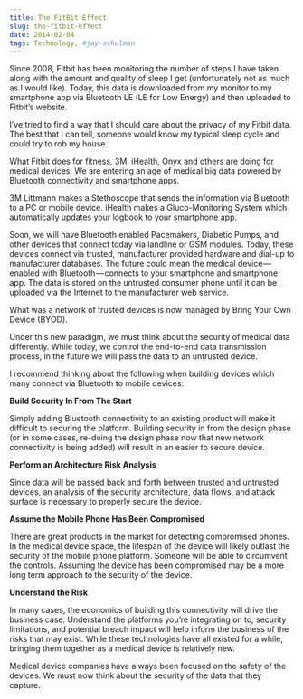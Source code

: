```yaml
---
title: The FitBit Effect
slug: the-fitbit-effect
date: 2014-02-04
tags: Technology, #jay-schulman
---
```


Since 2008, Fitbit has been monitoring the number of steps I have taken along with the amount and quality of sleep I get (unfortunately not as much as I would like). Today, this data is downloaded from my monitor to my smartphone app via Bluetooth LE (LE for Low Energy) and then uploaded to Fitbit’s website.

I’ve tried to find a way that I should care about the privacy of my Fitbit data. The best that I can tell, someone would know my typical sleep cycle and could try to rob my house.

What Fitbit does for fitness, 3M, iHealth, Onyx and others are doing for medical devices. We are entering an age of medical big data powered by Bluetooth connectivity and smartphone apps.

3M Littmann makes a Stethoscope that sends the information via Bluetooth to a PC or mobile device. iHealth makes a Gluco-Monitoring System which automatically updates your logbook to your smartphone app.

Soon, we will have Bluetooth enabled Pacemakers, Diabetic Pumps, and other devices that connect today via landline or GSM modules. Today, these devices connect via trusted, manufacturer provided hardware and dial-up to manufacturer databases. The future could mean the medical device — enabled with Bluetooth — connects to your smartphone and smartphone app. The data is stored on the untrusted consumer phone until it can be uploaded via the Internet to the manufacturer web service.

What was a network of trusted devices is now managed by Bring Your Own Device (BYOD).

Under this new paradigm, we must think about the security of medical data differently. While today, we control the end-to-end data transmission process, in the future we will pass the data to an untrusted device.

I recommend thinking about the following when building devices which many connect via Bluetooth to mobile devices:

**Build Security In From The Start**

Simply adding Bluetooth connectivity to an existing product will make it difficult to securing the platform. Building security in from the design phase (or in some cases, re-doing the design phase now that new network connectivity is being added) will result in an easier to secure device.

**Perform an Architecture Risk Analysis**

Since data will be passed back and forth between trusted and untrusted devices, an analysis of the security architecture, data flows, and attack surface is necessary to properly secure the device.

**Assume the Mobile Phone Has Been Compromised**

There are great products in the market for detecting compromised phones. In the medical device space, the lifespan of the device will likely outlast the security of the mobile phone platform. Someone will be able to circumvent the controls. Assuming the device has been compromised may be a more long term approach to the security of the device.

**Understand the Risk**

In many cases, the economics of building this connectivity will drive the business case. Understand the platforms you’re integrating on to, security limitations, and potential breach impact will help inform the business of the risks that may exist. While these technologies have all existed for a while, bringing them together as a medical device is relatively new.

Medical device companies have always been focused on the safety of the devices. We must now think about the security of the data that they capture.
